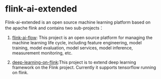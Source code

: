# flink-ai-extended

Flink-ai-extended is an open source machine learning platform based on the apache flink 
and contains two sub-projects：

1. [flink-ai-flow](flink-ai-flow): This project is an open source platform for managing the machine learning life cycle,
including feature engineering, model training, model evaluation, model services, model inference, measurement monitoring, etc.

2. [deep-learning-on-flink](deep-learning-on-flink):This project is to extend deep learning 
framework on the Flink project. Currently it supports tensorflow running on flink.
